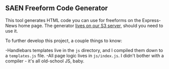 ## SAEN Freeform Code Generator ##

This tool generates HTML code you can use for freeforms on the Express-News home page. The generator [lives on our S3 server,](https://s3.amazonaws.com/projects.expressnews.com/freeform-generator/index.html) should you need to use it.

To further develop this project, a couple things to know:

-Handlebars templates live in the `js` directory, and I compiled them down to a `templates.js` file.
-All page logic lives in `js/index.js`. I didn't bother with a compiler - it's all old-school JS, baby.
